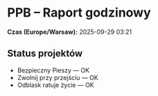 # PPB – Raport godzinowy
**Czas (Europe/Warsaw):** 2025-09-29 03:21

## Status projektów
- Bezpieczny Pieszy — OK
- Zwolnij przy przejściu — OK
- Odblask ratuje życie — OK

